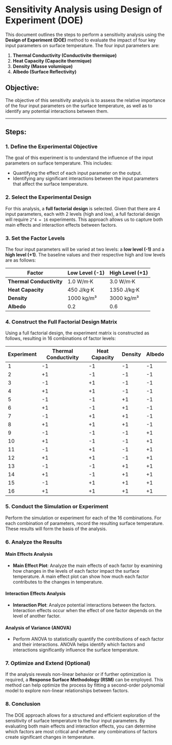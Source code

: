 # Sensitivity Analysis using Design of Experiment (DOE)

This document outlines the steps to perform a sensitivity analysis using the **Design of Experiment (DOE)** method to evaluate the impact of four key input parameters on surface temperature. The four input parameters are:

1. **Thermal Conductivity (Conductivite thermique)**
2. **Heat Capacity (Capacite thermique)**
3. **Density (Masse volumique)**
4. **Albedo (Surface Reflectivity)**

## Objective:
The objective of this sensitivity analysis is to assess the relative importance of the four input parameters on the surface temperature, as well as to identify any potential interactions between them.

---

## Steps:

### 1. **Define the Experimental Objective**
The goal of this experiment is to understand the influence of the input parameters on surface temperature. This includes:
- Quantifying the effect of each input parameter on the output.
- Identifying any significant interactions between the input parameters that affect the surface temperature.

### 2. **Select the Experimental Design**
For this analysis, a **full factorial design** is selected. Given that there are 4 input parameters, each with 2 levels (high and low), a full factorial design will require `2^4 = 16` experiments. This approach allows us to capture both main effects and interaction effects between factors.

### 3. **Set the Factor Levels**
The four input parameters will be varied at two levels: a **low level (-1)** and a **high level (+1)**. The baseline values and their respective high and low levels are as follows:

| Factor                       | Low Level (-1)     | High Level (+1)     |
|------------------------------|--------------------|---------------------|
| **Thermal Conductivity**      | 1.0 W/m·K          | 3.0 W/m·K           |
| **Heat Capacity**             | 450 J/kg·K         | 1350 J/kg·K         |
| **Density**                   | 1000 kg/m³         | 3000 kg/m³          |
| **Albedo**                    | 0.2                | 0.6                 |

### 4. **Construct the Full Factorial Design Matrix**
Using a full factorial design, the experiment matrix is constructed as follows, resulting in 16 combinations of factor levels:

| Experiment | Thermal Conductivity | Heat Capacity | Density | Albedo |
|------------|----------------------|---------------|---------|--------|
| 1          | -1                   | -1            | -1      | -1     |
| 2          | +1                   | -1            | -1      | -1     |
| 3          | -1                   | +1            | -1      | -1     |
| 4          | +1                   | +1            | -1      | -1     |
| 5          | -1                   | -1            | +1      | -1     |
| 6          | +1                   | -1            | +1      | -1     |
| 7          | -1                   | +1            | +1      | -1     |
| 8          | +1                   | +1            | +1      | -1     |
| 9          | -1                   | -1            | -1      | +1     |
| 10         | +1                   | -1            | -1      | +1     |
| 11         | -1                   | +1            | -1      | +1     |
| 12         | +1                   | +1            | -1      | +1     |
| 13         | -1                   | -1            | +1      | +1     |
| 14         | +1                   | -1            | +1      | +1     |
| 15         | -1                   | +1            | +1      | +1     |
| 16         | +1                   | +1            | +1      | +1     |

### 5. **Conduct the Simulation or Experiment**
Perform the simulation or experiment for each of the 16 combinations. For each combination of parameters, record the resulting surface temperature. These results will form the basis of the analysis.

### 6. **Analyze the Results**

#### **Main Effects Analysis**
- **Main Effect Plot**: Analyze the main effects of each factor by examining how changes in the levels of each factor impact the surface temperature. A main effect plot can show how much each factor contributes to the changes in temperature.

#### **Interaction Effects Analysis**
- **Interaction Plot**: Analyze potential interactions between the factors. Interaction effects occur when the effect of one factor depends on the level of another factor.

#### **Analysis of Variance (ANOVA)**
- Perform ANOVA to statistically quantify the contributions of each factor and their interactions. ANOVA helps identify which factors and interactions significantly influence the surface temperature.

### 7. **Optimize and Extend (Optional)**
If the analysis reveals non-linear behavior or if further optimization is required, a **Response Surface Methodology (RSM)** can be employed. This method can help optimize the process by fitting a second-order polynomial model to explore non-linear relationships between factors.

### 8. **Conclusion**
The DOE approach allows for a structured and efficient exploration of the sensitivity of surface temperature to the four input parameters. By evaluating both main effects and interaction effects, you can determine which factors are most critical and whether any combinations of factors create significant changes in temperature.
